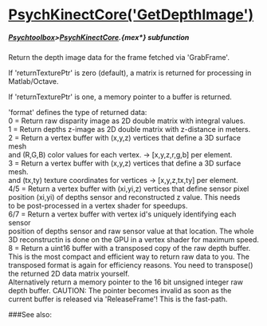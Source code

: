 # [PsychKinectCore('GetDepthImage')](PsychKinectCore-GetDepthImage) 
##### [Psychtoolbox](Psychtoolbox)>[PsychKinectCore](PsychKinectCore).{mex*} subfunction


Return the depth image data for the frame fetched via 'GrabFrame'.  
  
If 'returnTexturePtr' is zero (default), a matrix is returned for processing in  
Matlab/Octave.  
  
If 'returnTexturePtr' is one, a memory pointer to a buffer is returned.  
  
'format' defines the type of returned data:  
0 = Return raw disparity image as 2D double matrix with integral values.  
1 = Return depths z-image as 2D double matrix with z-distance in meters.  
2 = Return a vertex buffer with (x,y,z) vertices that define a 3D surface mesh  
    and (R,G,B) color values for each vertex. -\> [x,y,z,r,g,b] per element.  
3 = Return a vertex buffer with (x,y,z) vertices that define a 3D surface mesh.  
    and (tx,ty) texture coordinates for vertices -\> [x,y,z,tx,ty] per element.  
4/5 = Return a vertex buffer with (xi,yi,z) vertices that define sensor pixel  
      position (xi,yi) of depths sensor and reconstructed z value. This needs  
      to be post-processed in a vertex shader for speedups.  
6/7 = Return a vertex buffer with vertex id's uniquely identifying each sensor   
      position of depths sensor and raw sensor value at that location. The whole  
      3D reconstructin is done on the GPU in a vertex shader for maximum speed.  
8   = Return a uint16 buffer with a transposed copy of the raw depth buffer.  
      This is the most compact and efficient way to return raw data to you. The  
      transposed format is again for efficiency reasons. You need to transpose()  
      the returned 2D data matrix yourself.  
      Alternatively return a memory pointer to the 16 bit unsigned integer raw  
      depth buffer. CAUTION: The pointer becomes invalid as soon as the  
      current buffer is released via 'ReleaseFrame'! This is the fast-path.  
        
  
  


###See also:

